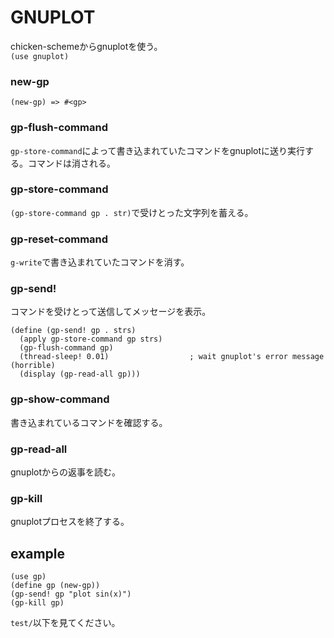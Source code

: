 # GNUPLOT
chicken-schemeからgnuplotを使う。  
`(use gnuplot)`

### new-gp

`(new-gp) => #<gp>`

### gp-flush-command
 `gp-store-command`によって書き込まれていたコマンドをgnuplotに送り実行する。コマンドは消される。

### gp-store-command
`(gp-store-command gp . str)`で受けとった文字列を蓄える。

### gp-reset-command
`g-write`で書き込まれていたコマンドを消す。

### gp-send!

コマンドを受けとって送信してメッセージを表示。

~~~~~{.scheme}
(define (gp-send! gp . strs)
  (apply gp-store-command gp strs)
  (gp-flush-command gp)
  (thread-sleep! 0.01)                  ; wait gnuplot's error message (horrible)
  (display (gp-read-all gp)))
~~~~~

### gp-show-command
書き込まれているコマンドを確認する。

### gp-read-all
gnuplotからの返事を読む。

### gp-kill
gnuplotプロセスを終了する。

## example

~~~~~{.scheme}
(use gp)
(define gp (new-gp))
(gp-send! gp "plot sin(x)")
(gp-kill gp)
~~~~~


`test/`以下を見てください。
